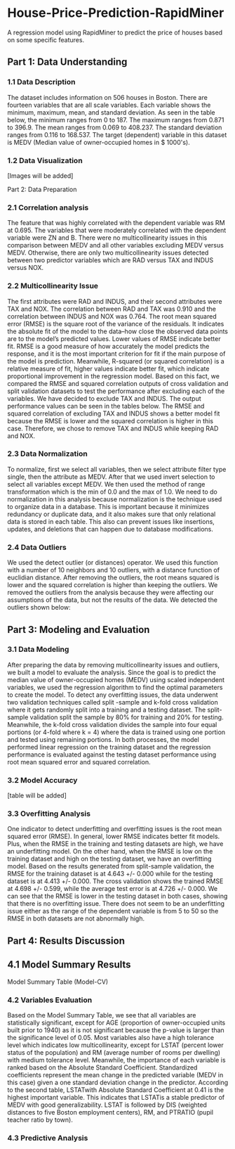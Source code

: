 # House-Price-Prediction-RapidMiner
A regression model using RapidMiner to predict the price of  houses based on some specific features. 

## Part 1: Data Understanding
### 1.1 Data Description

The dataset includes information on 506 houses in Boston. There are fourteen variables that are all scale variables. Each variable shows the minimum, maximum, mean, and standard deviation. As seen in the table below, the minimum ranges from 0 to 187. The maximum ranges from 0.871 to 396.9. The mean ranges from 0.069 to 408.237. The standard deviation ranges from 0.116 to 168.537. The target (dependent) variable in this dataset is MEDV (Median value of owner-occupied homes in $ 1000's).


### 1.2 Data Visualization

[Images  will be added]

Part 2: Data Preparation
### 2.1 Correlation analysis
 
The feature that was highly correlated with the dependent variable was RM at 0.695. The variables that were moderately correlated with the dependent variable were ZN and B. There were no multicollinearity issues in this comparison between MEDV and all other variables excluding MEDV versus MEDV. Otherwise, there are only two multicollinearity issues detected between two predictor variables which are RAD versus TAX and INDUS versus NOX.


### 2.2 Multicollinearity Issue
The first attributes were RAD and INDUS, and their second attributes were TAX and NOX. The correlation between RAD and TAX was 0.910 and the correlation between INDUS and NOX was 0.764. 
The root mean squared error (RMSE) is the square root of the variance of the residuals. It indicates the absolute fit of the model to the data–how close the observed data points are to the model’s predicted values. Lower values of RMSE indicate better fit. RMSE is a good measure of how accurately the model predicts the response, and it is the most important criterion for fit if the main purpose of the model is prediction. Meanwhile, R-squared (or squared correlation) is a relative measure of fit, higher values indicate better fit, which indicate proportional  improvement in the regression model. Based on this fact, we compared the RMSE and squared correlation outputs of cross validation and split validation datasets to test the performance after excluding each of the variables. We have decided to exclude TAX and INDUS. The output performance values can be seen in the tables below. The RMSE and squared correlation of excluding TAX and INDUS shows a better model fit because the RMSE is lower and the squared correlation is higher in this case. Therefore, we chose to remove TAX and INDUS while keeping RAD and NOX.

### 2.3 Data Normalization
To normalize, first we select all variables, then we select attribute filter type single, then the attribute as MEDV. After that we used invert selection to select all variables except MEDV. We then used the method of range transformation which is the min of 0.0 and the max of 1.0. We need to do normalization in this analysis because normalization is the technique used to organize data in a database. This is important because it minimizes redundancy or duplicate data, and it also makes sure that only relational data is stored in each table. This also can prevent issues like insertions, updates, and deletions that can happen due to database modifications. 

### 2.4 Data Outliers
We used the detect outlier (or distances) operator. We used this function with a number of 10 neighbors and 10 outliers, with a distance function of euclidian distance. After removing the outliers, the root means squared is lower and the squared correlation is higher than keeping the outliers. We removed the outliers from the analysis because they were affecting our assumptions of the data, but not the results of the data. We detected the outliers shown below:

## Part 3: Modeling and Evaluation 
### 3.1 Data Modeling

After preparing the data by removing multicollinearity issues and outliers, we built a model to evaluate the analysis. Since the goal is to predict the median value of owner-occupied homes (MEDV) using scaled independent variables, we used the regression algorithm to find the optimal parameters to create the model. To detect any overfitting issues, the data underwent two validation techniques called split -sample and k-fold cross validation where it gets randomly split into a training and a testing dataset. The split-sample validation split the sample by 80% for training and 20% for testing. Meanwhile, the k-fold cross validation divides the sample into four equal portions (or 4-fold where k = 4) where the data is trained using one portion and tested using remaining portions. In both processes, the model performed linear regression on the training dataset and the regression performance is evaluated against the testing dataset performance using root mean squared error and squared correlation. 

### 3.2 Model Accuracy

[table will be added]

### 3.3 Overfitting Analysis

One indicator to detect underfitting and overfitting issues is the root mean squared error (RMSE). In general, lower RMSE indicates better fit models. Plus, when the RMSE in the training and testing datasets are high, we have an underfitting model. On the other hand, when the RMSE is low on the training dataset and high on the testing dataset, we have an overfitting model. Based on the results generated from split-sample validation, the RMSE for the training dataset is at 4.643 +/- 0.000 while for the testing dataset is at 4.413 +/- 0.000. The cross validation shows the trained RMSE at 4.698 +/- 0.599, while the average test error is at 4.726 +/- 0.000. We can see that the RMSE is lower in the testing dataset in both cases, showing that there is no overfitting issue. There does not seem to be an underfitting issue either as the range of the dependent variable is from 5 to 50 so the RMSE in both datasets are not abnormally high.

## Part 4: Results Discussion

## 4.1 Model Summary Results

Model Summary Table (Model-CV)

### 4.2 Variables Evaluation
Based on the Model Summary Table, we see that all variables are statistically significant, except for AGE (proportion of owner-occupied units built prior to 1940) as it is not significant because the p-value is larger than the significance level of 0.05. Most variables also have a high tolerance level which indicates low multicollinearity, except for LSTAT  (percent lower status of the population) and RM (average number of rooms per dwelling) with medium tolerance level. Meanwhile, the importance of each variable is ranked based on the Absolute Standard Coefficient. Standardized coefficients represent the mean change in the predicted variable (MEDV in this case) given a one standard deviation change in the predictor. According to the second table, LSTATwith Absolute Standard Coefficient at 0.41 is the highest important variable. This indicates that LSTATis a stable predictor of MEDV with good generalizability. LSTAT is followed by DIS (weighted distances to five Boston employment centers), RM, and PTRATIO (pupil teacher ratio by town).
 
### 4.3 Predictive Analysis

